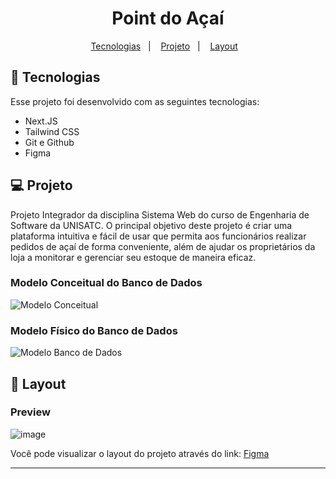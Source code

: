 <h1 align="center"> Point do Açaí </h1>

<p align="center">
  <a href="#-tecnologias">Tecnologias</a>&nbsp;&nbsp;&nbsp;|&nbsp;&nbsp;&nbsp;
  <a href="#-projeto">Projeto</a>&nbsp;&nbsp;&nbsp;|&nbsp;&nbsp;&nbsp;
  <a href="#-layout">Layout</a>&nbsp;&nbsp;&nbsp;
</p>

## 🚀 Tecnologias

Esse projeto foi desenvolvido com as seguintes tecnologias:

- Next.JS
- Tailwind CSS
- Git e Github
- Figma

## 💻 Projeto

Projeto Integrador da disciplina Sistema Web do curso de Engenharia de Software da UNISATC.
O principal objetivo deste projeto é criar uma plataforma intuitiva e fácil de usar que permita aos funcionários realizar pedidos de açaí de forma conveniente, além de ajudar os proprietários da loja a monitorar e gerenciar seu estoque de maneira eficaz.

### Modelo Conceitual do Banco de Dados
![Modelo Conceitual](https://github.com/AdrianoReusSavi/Acaiteria/assets/104857615/33221f87-a5d2-4c39-a090-ab4ca08ecbf7)


### Modelo Físico do Banco de Dados
![Modelo Banco de Dados](https://github.com/AdrianoReusSavi/Acaiteria/assets/103696544/d0b5254c-0f44-4c7c-bf5e-db6c257344c7)

## 🔖 Layout

### Preview
![image](https://github.com/AdrianoReusSavi/Acaiteria/assets/104857615/8153ae6e-8c22-4e52-808d-0c36e89c1d64)


Você pode visualizar o layout do projeto através do link:
[Figma](https://www.figma.com/file/cBsjB1vKR2UAesVzHUQ9Kf/Untitled?type=design&node-id=0-1&mode=design)

---

